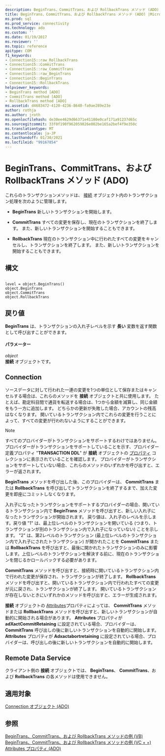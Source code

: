 ```yaml
---
description: BeginTrans、CommitTrans、および RollbackTrans メソッド (ADO)
title: BeginTrans、CommitTrans、および RollbackTrans メソッド (ADO) |Microsoft Docs
ms.prod: sql
ms.prod_service: connectivity
ms.technology: ado
ms.custom: ''
ms.date: 01/19/2017
ms.reviewer: ''
ms.topic: reference
apitype: COM
f1_keywords:
- Connection15::raw_RollbackTrans
- Connection15::CommitTrans
- Connection15::raw_CommitTrans
- Connection15::raw_BeginTrans
- Connection15::BeginTrans
- Connection15::RollbackTrans
helpviewer_keywords:
- BeginTrans method [ADO]
- CommitTrans method [ADO]
- RollbackTrans method [ADO]
ms.assetid: d4683472-4120-4236-8640-fa9ae289e23e
author: rothja
ms.author: jroth
ms.openlocfilehash: de30ee4629d66371e41180e0caf171a91237d65c
ms.sourcegitcommit: 33f0f190f962059826e002be165a2bef4f9e350c
ms.translationtype: MT
ms.contentlocale: ja-JP
ms.lasthandoff: 01/30/2021
ms.locfileid: "99167854"
---
```

# <a name="begintrans-committrans-and-rollbacktrans-methods-ado"></a>BeginTrans、CommitTrans、および RollbackTrans メソッド (ADO)
これらのトランザクションメソッドは、 [接続](./connection-object-ado.md) オブジェクト内のトランザクション処理を次のように管理します。  
  
-   **BeginTrans** 新しいトランザクションを開始します。  
  
-   **CommitTrans** すべての変更を保存し、現在のトランザクションを終了します。 また、新しいトランザクションを開始することもできます。  
  
-   **RollbackTrans** 現在のトランザクション中に行われたすべての変更をキャンセルし、トランザクションを終了します。 また、新しいトランザクションを開始することもできます。  
  
## <a name="syntax"></a>構文  
  
```  
  
level = object.BeginTrans()  
object.BeginTrans  
object.CommitTrans  
object.RollbackTrans  
```  
  
## <a name="return-value"></a>戻り値  
 **BeginTrans** は、トランザクションの入れ子レベルを示す **長い** 変数を返す関数として呼び出すことができます。  
  
#### <a name="parameters"></a>パラメーター  
 *object*  
 **接続** オブジェクトです。  
  
## <a name="connection"></a>Connection  
 ソースデータに対して行われた一連の変更を1つの単位として保存またはキャンセルする場合は、これらのメソッドを **接続** オブジェクトと共に使用します。 たとえば、勘定科目間で通貨を転送する場合は、1つから金額を減算し、同じ金額をもう一方に追加します。 どちらかの更新が失敗した場合、アカウントの残高はなくなります。 開いているトランザクション内でこれらの変更を行うことによって、すべての変更が行われないようにすることができます。  
  
> [!NOTE]
>  すべてのプロバイダーがトランザクションをサポートするわけではありません。 プロバイダーがトランザクションをサポートしていることを示す、プロバイダー定義プロパティ "**TRANSACTION DDL**" が **接続** オブジェクトの [プロパティ](./properties-collection-ado.md) コレクションに表示されていることを確認します。 プロバイダーがトランザクションをサポートしていない場合、これらのメソッドのいずれかを呼び出すと、エラーが返されます。  
  
 **BeginTrans** メソッドを呼び出した後、このプロバイダーは、 **CommitTrans** または **RollbackTrans** を呼び出してトランザクションを終了するまで、加えた変更を即座にコミットしなくなります。  
  
 入れ子になったトランザクションをサポートするプロバイダーの場合、開いているトランザクション内で **BeginTrans** メソッドを呼び出すと、新しい入れ子になったトランザクションが開始されます。 戻り値は、入れ子のレベルを示します。戻り値 "1" は、最上位レベルのトランザクションを開いている (つまり、トランザクションが別のトランザクション内で入れ子になっていない) ことを示します。 "2" は、第2レベルのトランザクション (最上位レベルのトランザクション内で入れ子にされたトランザクション) が開かれたことを **CommitTrans** または **RollbackTrans** を呼び出すと、最後に開かれたトランザクションのみに影響します。上位レベルのトランザクションを解決する前に、現在のトランザクションを閉じるかロールバックする必要があります。  
  
 **CommitTrans** メソッドを呼び出すと、接続時に開いているトランザクション内で行われた変更が保存され、トランザクションが終了します。 **RollbackTrans** メソッドを呼び出すと、開いているトランザクション内で行われたすべての変更が元に戻され、トランザクションが終了します。 開いているトランザクションが存在しないときにいずれかのメソッドを呼び出すと、エラーが生成されます。  
  
 **接続** オブジェクトの [Attributes](./attributes-property-ado.md)プロパティによっては、 **CommitTrans** メソッドまたは **RollbackTrans** メソッドを呼び出すと、新しいトランザクションが自動的に開始される場合があります。 **Attributes** プロパティが **adXactCommitRetaining** に設定されている場合、プロバイダーは、 **CommitTrans** 呼び出しの後に新しいトランザクションを自動的に開始します。 **Attributes** プロパティが **Adxactabortretaining** に設定されている場合、プロバイダーは、呼び出しの後に新しいトランザクションを自動的に開始します。  
  
## <a name="remote-data-service"></a>Remote Data Service  
 クライアント側の **接続** オブジェクトでは、 **BeginTrans**、 **CommitTrans**、および **RollbackTrans** の各メソッドは使用できません。  
  
## <a name="applies-to"></a>適用対象  
 [Connection オブジェクト (ADO)](./connection-object-ado.md)  
  
## <a name="see-also"></a>参照  
 [BeginTrans、CommitTrans、および RollbackTrans メソッドの例 (VB)](./begintrans-committrans-and-rollbacktrans-methods-example-vb.md)   
 [BeginTrans、CommitTrans、および RollbackTrans メソッドの例 (VC + +)](./begintrans-committrans-and-rollbacktrans-methods-example-vc.md)   
 [Attributes プロパティ (ADO)](./attributes-property-ado.md)